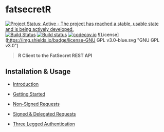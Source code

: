 # fatsecretR

[![Project Status: Active - The project has reached a stable, usable state and is being actively developed.](http://www.repostatus.org/badges/latest/active.svg)](http://www.repostatus.org/#active) [![Build Status](https://travis-ci.org/wilsontom/fatsecretR.svg?branch=master)](https://travis-ci.org/wilsontom/fatsecretR) [![Build status](https://ci.appveyor.com/api/projects/status/uqtgjvys49rmpf65/branch/master?svg=true)](https://ci.appveyor.com/project/wilsontom/fatsecretr/branch/master) [![codecov.io](https://codecov.io/github/wilsontom/fatsecretR/coverage.svg?branch=master)](https://codecov.io/github/wilsontom/fatsecretR?branch=master) ![License](https://img.shields.io/badge/license-GNU GPL v3.0-blue.svg "GNU GPL v3.0")

> __R Client to the FatSecret REST API__


Installation & Usage
---
- [Introduction](https://github.com/wilsontom/fatsecretR/wiki/Introduction)

- [Getting Started](https://github.com/wilsontom/fatsecretR/wiki/Getting-Started)

- [Non-Signed Requests](https://github.com/wilsontom/fatsecretR/wiki/Non-Signed-Requests)

- [Signed & Delegated Requests](https://github.com/wilsontom/fatsecretR/wiki/Signed-&-Delegated-Requests)

- [Three Legged Authentication](https://github.com/wilsontom/fatsecretR/wiki/Three-Legged-Authentication)
